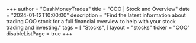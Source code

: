 +++
author = "CashMoneyTrades"
title = "COO | Stock and Overview"
date = "2024-01-12T10:00:00"
description = "Find the latest information about trading COO stock for a full financial overview to help with your stock trading and investing."
tags = [
   "Stocks",
]
layout = "stocks"
ticker = "COO"
disableListPage = true
+++
